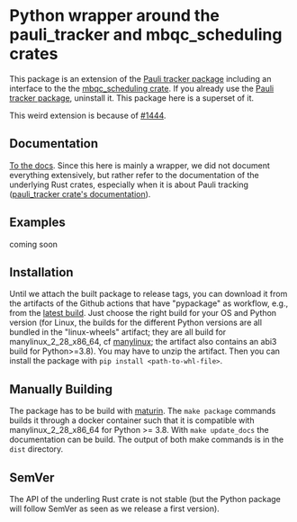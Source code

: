 # Python wrapper around the pauli_tracker and mbqc_scheduling crates

This package is an extension of the [Pauli tracker package] including an interface to the
the [mbqc_scheduling crate]. If you already use the [Pauli tracker package], uninstall it.
This package here is a superset of it.

This weird extension is because of [#1444].

## Documentation

[To the docs](https://taeruh.github.io/mbqc_scheduling/). Since this here is mainly a
wrapper, we did not document everything extensively, but rather refer to the documentation
of the underlying Rust crates, especially when it is about Pauli tracking ([pauli_tracker
crate's documentation]).

## Examples

coming soon

## Installation

Until we attach the built package to release tags, you can download it from the artifacts
of the Github actions that have "pypackage" as workflow, e.g., from the [latest build].
Just choose the right build for your OS and Python version (for Linux, the builds for the
different Python versions are all bundled in the "linux-wheels" artifact; they are all
build for manylinux\_2\_28\_x86\_64, cf [manylinux]; the artifact also contains an abi3
build for Python>=3.8). You may have to unzip the artifact. Then you can install the
package with `pip install <path-to-whl-file>`.

## Manually Building

The package has to be build with [maturin]. The `make package` commands builds it through
a docker container such that it is compatible with manylinux\_2\_28\_x86\_64 for Python >=
3.8. With `make update_docs` the documentation can be build. The output of both make
commands is in the `dist` directory.

## SemVer

The API of the underling Rust crate is not stable (but the Python package will follow
SemVer as seen as we release a first version).

[pauli_tracker crate's documentation]: https://docs.rs/pauli_tracker/latest/pauli_tracker/
[Pauli tracker package]: https://github.com/taeruh/pauli_tracker/tree/main/python_lib#readme
[latest build]: https://github.com/taeruh/mbqc_scheduling/actions/runs/7549674322
[manylinux]: https://github.com/pypa/manylinux
[maturin]: https://github.com/PyO3/maturin
[mbqc_scheduling crate]: https://github.com/taeruh/mbqc_scheduling/tree/main/mbqc_scheduling
[#1444]: https://github.com/PyO3/pyo3/issues/1444

